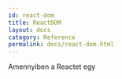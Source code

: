 ```yaml
---
id: react-dom
title: ReactDOM
layout: docs
category: Reference
permalink: docs/react-dom.html
---
```


Amennyiben a Reactet egy <script> tag segítségével töltöd be, ezek a legfelsőbb szintű API-k a `ReactDOM` globális változón keresztül lesznek elérhetőek. ES6 és npm esetében írhatod ezt: import ReactDOM from 'react-dom'. ES5 és npm esetében pedig írhatod az következőt: var ReactDOM = require('react-dom').

## Áttekintés {#overview}

A `react-dom` csomag DOM specifikus metódusokkal szolgál amiket az alkalmazásod legfelsőbb szintjén használhatsz, valamint egy menekülési utat is biztosít a React modellen kívülre, ha erre lenne szükséged. A legtöbb komponensednek nem lesz szüksége erre a modulra.

- [Áttekintés {#overview}](#%c3%81ttekint%c3%a9s-overview)
  - [Böngésző támogatás {#browser-support}](#b%c3%b6ng%c3%a9sz%c5%91-t%c3%a1mogat%c3%a1s-browser-support)
- [Referencia {#reference}](#referencia-reference)
  - [`render()` {#render}](#render-render)
  - [`hydrate()` {#hydrate}](#hydrate-hydrate)
  - [`unmountComponentAtNode()` {#unmountcomponentatnode}](#unmountcomponentatnode-unmountcomponentatnode)
  - [`findDOMNode()` {#finddomnode}](#finddomnode-finddomnode)
  - [`createPortal()` {#createportal}](#createportal-createportal)

### Böngésző támogatás {#browser-support}

A React az összes népszerű böngészőt támogatja, az Internet Explorer 9-től kezdve, bár régebbi böngészők esetében, mint az IE 9 és IE 10, [néhány polyfill megkövetelt](/docs/javascript-environment-requirements.html).

> Megjegyzés
>
> Olyan régi böngészőket amik nem támogatják az ES5 metódusokat nem támogatunk, de elképzelhető, hogy polyfillek mint az [es5-shim és es5-sham](https://github.com/es-shims/es5-shim) oldalba illesztésével a kód működni fog régebbi böngészőkben is. Ha ezt az utat választod, magadra vagy utalva.

* * *

## Referencia {#reference}

### `render()` {#render}

```javascript
ReactDOM.render(element, container[, callback])
```

Egy React elemet renderel a DOM-ba a megadott `container`-be és egy komponens [referenciát](/docs/more-about-refs.html) ad vissza (vagy [állapot nélküli komponensek](/docs/components-and-props.html#function-and-class-components) esetében `null` értéket).

Ha a React elem korábban egy `container`-be lett renderelve, akkor ezen egy frissítést fog végrehajtani, és csak a DOM azon részeit fogja megváltoztatni amik ahhoz szükségesek hogy a DOM tükrözze a legújabb React elemet.

Ha az opcionális visszahívó függvény meg van adva, ez akkor lesz meghívva, amikor a komponens renderelt, vagy frissített.

> Megjegyzés:
>
> A `ReactDOM.render()` kontrollálja a megadott konténer csomópont tartalmát. Bármiféle korábbról meglévő DOM elem ki lesz cserélve az első meghívás alkalmával. A későbbi meghívások a React DOM diffing algoritmusát használnak a hatékony frissítésekért.
>
> A `ReactDOM.render()` nem módosítja a konténer csomópontot (csak a konténer gyermekeit). Egy komponenst lehetséges egy DOM csomópontba úgy beilleszteni, hogy az ne módosítsa a meglévő gyermekeket.
>
> A `ReactDOM.render()` jelenleg egy referenciát ad vissza a gyökér `ReactComponent` példányhoz. Azonban ennek a visszaadott értéknek a használata örökölt/elavult viselkedés
> és a használata elkerülendő, mivel a jövőbeli React verziók néhány esetben aszinkron módon renderelhetnek komponenseket. Ha szükséged van egy referenciára a gyökér `ReactComponent` példányhoz, a preferált megoldás ha egy 
> [visszahívó ref](/docs/more-about-refs.html#the-ref-callback-attribute)-et kapcsolt a gyökérelemhez.
>
> A `ReactDOM.render()` használata szerver oldali renderelés hidrálásához elavultnak számít és a React 17-ben el lesz távolítva. Ehelyett használd a [`hydrate()`](#hydrate) metódust.

* * *

### `hydrate()` {#hydrate}

```javascript
ReactDOM.hydrate(element, container[, callback])
```

Ugyanaz mint a [`render()`](#render), de azon konténer HTML tartalmának hidrálásához használt, amit a [`ReactDOMServer`](/docs/react-dom-server.html) renderelt. A React megkísérel eseményhallgatókat hozzácsatolni a meglévő sémához.

A React arra számít hogy a renderelt tartalom megegyezik a szerveren és a kliensen. Habár el tud simítani különbségeket a szövegtartalomban, de az eltéréseket kezeld hibákként és javítsd ki őket. Fejlesztői módban hidrálás közben a React figyelmeztet az eltérésekről. Arra, hogy az attribútum különbségek is ki lesznek javítva nincs garancia. Ez a teljesítmény szempontjából fontos, mivel a legtöbb alkalmazásban az eltérések ritkák és ezért a teljes séma validálása meglehetősen drága lenne.

Ha egy szimpla elem attribútuma vagy szövegtartalma elkerülhetetlenül különbözne a szerver és a kliens közt (például időbélyegek), akkor elnémíthatod a figyelmeztetést a `suppressHydrationWarning={true}` elemhez való hozzáadásával. Ez csak egy szint mélységig működik és csak egy menekülő útnak van szánva. Ne használd túl sokat. Hacsak nem szövegtartalom, a React még mindig nem fogja megkísérelni megfoltozni, így ez jövőbeni frissítésekig inkonzisztens maradhat.

Ha szándékosan szeretnél valamit renderelni ami eltért a szerveren és a kliensen, használhatsz kétmenetes renderelést. Azon komponensek amik mást renderelnek a kliensen tudnak olasni például egy `this.state.isClient` változót, amit `true` értékre állíthatsz a `componentDidMount()` metódusban. Így a kezdetleges renderelés ugyanazt a tartalmat rendereli mint a szerver, az eltéréseket elkerülve, de egy második menet is be fog következni szinkron módon rögtön a hidrálás után. Jegyezd meg, hogy ez a módszer lassabbá teszi a komponenseidet mivel kétszer kell renderelniük, szóval csak óvatosan használd.

Gondolj kellően a lassú internetléréssel rendelkezők felhasználói élményére. A JavaScript kód akár jelentősen később is töltődhet be mint a kezdetleges HTML render, szóval ha valami eltérőt renderelsz a csak kliens oldali menetben, az átmenet csikorgós lehet. Azonban ha jól van végrehajtva, előnyös lehet a szerveren egy "vázat" renderelni az alkalmazásnak, és csupán néhány extra modult kell mutatni a kliensen. Az előző bekezdés magyarázatából megtudhatod, hogy ezt hogyan lehet sémabeli eltérési hibák nélkül megtenni.

* * *

### `unmountComponentAtNode()` {#unmountcomponentatnode}

```javascript
ReactDOM.unmountComponentAtNode(container)
```

Egy létrehozott React komponenst választ le a DOM-ról először kitakarítva az eseménykezelőket és az állapotát. Ha a komponens nem lett létrehozva a konténerben, ennek a függvénynek a meghívása nem tesz semmit. Ha a komponens le lett választva `true` értéket ad vissza, ha nem volt komponens amit le kellett választani, akkor pedig `false` értéket.

* * *

### `findDOMNode()` {#finddomnode}

> Megjegyzés:
>
> A `findDOMNode` egy menekülési út ami alsóbbrendű DOM csomópontok eléréséhez szolgált. A legtöbb esetben ennek a használata nem ajánlott, mert rést üt a komponens absztrakcióján. [`StrictMode`-ban elavultnak lett minősítve.](/docs/strict-mode.html#warning-about-deprecated-finddomnode-usage)

```javascript
ReactDOM.findDOMNode(component)
```
Ha a komponens létre lett hozva a DOM-ban ez a megegyező natív böngészőbeli DOM elemet adja vissza. Ez a metódus hasznos lehet értékek kiolvasására a DOM-ból, mint például űrlap mezők értékei, vagy DOM számítások végrehajtása. **A legtöbb esetben hozzácsatolhatsz egy refet a DOM csomóponthoz és teljes mértékben elkerülheted a `findDOMNode` használatát.**

Amikor egy komponens `null` vagy `false` értéket renderel, a `findDOMNode` `null` értéket ad vissza. Ha a komponens egy sztinggé renderelődik, a `findDOMNode` egy text DOM csomópontot ad vissza ami ennek értéket tartalmazza. A React 16 óta egy komponens egy több gyermekből álló töredéket is visszaadhat. Ebben az esetben a `findDOMNode` az első megegyező nem üres gyermek DOM csomópontját adja vissza.

> Megjegyzés:
>
> A `findDOMNode` csak létrehozott komponenseken működik (tehát olyan kompnenseken, amik a DOM-ba lettek helyezve). Ha egy olyan komponensen próbálod meghívni ami még nem lett létrehozva (például olyan komponens `render()` metódusában próbálod meghívni a `findDOMNode()`-t ami még nem lett létrehozva) egy kivétel lesz dobva.
>
> A `findDOMNode` nem használható függvény komponenseken.

* * *

### `createPortal()` {#createportal}

```javascript
ReactDOM.createPortal(child, container)
```

Egy portált hoz létre. A portálok [olyan DOM csomópontba való gyermekek renderelését teszik lehetővé, amik kívül esnek a DOM komponens hierarchiáján](/docs/portals.html).
